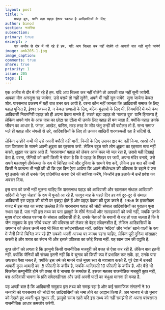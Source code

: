 ```yaml
---
layout: post
title: >
    मारांड़ बुरु, यानि बड़ा पहाड़ ईश्वर स्वरूप है आदिवासियों के लिए
author: binod
section: नजरिया
subsection:
primary: true
excerpt: >
    एक अजीब से दौर में जी रहे हैं हम. यदि आप चिल्ला कर नहीं बोलेंगे तो आपकी बात नहीं सुनी जायेगी. आपका मौन अनसुना रह जायेगा. उसे पराये तो नहीं सुनेंगे, अपने भी नहीं सुन पायेंगे. सुना जायेगा केवल शोर. पारसनाथ प्रकरण में यही बात उभर कर आयी है.
image: ank205-1.jpg
image_caption: 
comments: true
share: true
priority: 1
issue: 205
tags: []
---
```


एक अजीब से दौर में जी रहे हैं हम. यदि आप चिल्ला कर नहीं बोलेंगे तो आपकी बात नहीं सुनी जायेगी. आपका मौन अनसुना रह जायेगा. उसे पराये तो नहीं सुनेंगे, अपने भी नहीं सुन पायेंगे. सुना जायेगा केवल शोर. पारसनाथ प्रकरण में यही बात उभर कर आयी है. वरना कौन नहीं जानता कि आदिवासी समाज के लिए पहाड़ पूजित है, ईश्वर स्वरूप है. न केवल संथालों के लिए, बल्कि मुंडाओं के लिए भी. नियमगिरि में बसे कंध आदिवासी नियमगिरी पहाड़ को ही अपना देवता मानते हैं. सबसे बड़ा पहाड़ तो ‘राताड़ बुरु’ यानि हिमालय है, लेकिन अपने गांव के आस पास का छोटा सा टीला भी उनके लिए पहाड़ ही बन जाता है. क्योंकि पहाड़ उनके जीवन का आधार है. जंगल, आखेट, बारिश, तरह तरह के जीव जंतु उन्हीं की बदौलत तो हैं. सभ्य समाज भले ही पहाड़ और जंगलों से डरे, आदिवासियों के लिए तो उनका आखिरी शरणस्थली रहा है सदियों से.

लेकिन उन्होंने कभी भी उसे अपनी बपौती नहीं मानी. किसी के लिए उसका द्वार बंद नहीं किया. आओ और उस विराटता के सामने अपनी क्षुद्रता का एहसास करो. लेकिन बहुत सारे लोग क्षुद्रता का एहसास मात्र नहीं करते, क्षुद्रता पर उतर आते हैं. ‘पारसनाथ’ पहाड़ को लेकर आज कल जो चल रहा है, उससे यही दिखाई देता है. वरना, जैनियों को कभी किसी ने रोका है कि वे पहाड़ के शिखर पर जायें, अपना मंदिर बनाये, उसे अपने महत्वपूर्ण तीर्थस्थल के रूप में चिन्हित करें और दुनिया के सामने पेश करें, लेकिन इस बात की कभी किसी ने कल्पना भी नहीं की थी कि एक दिन ऐसा आयेगा कि अपने तीर्थस्थल की पवित्रता के बहाने वे उस पूरे इलाके को ही उनके लिए प्रतिबंधित करवा देने की साजिश करेंगे, जिन्होंने इस इलाके में उन्हें प्रवेश का अवसर दिया.

इस बात को कभी नहीं भूलना चाहिए कि पारसनाथ पहाड़ को आदिवासी और खासकर संथाल आदिवासी सदियों से ‘जुग जेहार’ के रूप में पूजते आ रहे हैं. फागुन माह के पहले दिन हर वर्ष दूर-दूर से संथाल आदिवासी इस पहाड़ की चोटी पर इकट्ठा होते हैं और पहाड़ देवता की पूजा करते हैं. 1956 के हजारीबाग गजट में इस बात का स्पष्ट उल्लेख है कि पारसनाथ पहाड़ की चोटी संथाल आदिवासियों का पुरातन पूजा स्थल रहा है. पता नहीं इस तथ्य का पता झामुमो के शीर्ष नेताओं और सलाहकारों को क्यों नहीं, जबकि उनके मुख्य वोटर संथाल परगना के संथाल आदिवासी ही है. उनके नेताओं के बयानों से यह तो पता चलता है कि वे जैन समुदाय के इस ‘तीर्थ स्थल’ की पवित्रता को लेकर तो बेहद संवेदनशील हैं, लेकिन आदिवासियों के अपमान को लेकर उनमें जरा भी चिंता या संवेदनशीलता नहीं. आखिर ‘मदिरा’ और ‘मांस’ खाने वालों के रूप में जैनी किसे चित्रित कर रहे हैं? सबको अपनी आस्था पर कायम रहना चाहिए, लेकिन पूरी दुनिया मांसाहार करती है और शराब का सेवन भी और इससे पवित्रता का कोई रिश्ता नहीं. यह खान पान की पद्धति है.

कुछ लोगों को लगता है कि झामुमो किसी राजनीतिक मजबूरी की वजह से ऐसा कर रही है. लेकिन बात इतनी नहीं. क्योंकि जैनियों की संख्या इतनी नहीं कि वे चुनाव को किसी रूप में प्रभावित कर सकें. हां, उनके पास अफरात पैसा जरूर है, क्योंकि इस धर्म को मानने वाले मुख्य रूप से व्यवसाय करते हैं. पूरे देश में उनकी आबादी कुल आबादी का .5 फीसदी के करीब है, जबकि आदिवासी 10 फीसदी के करीब हैं. और वैसे भी बिजनेस कम्युनीटि होने की वजह से वे भाजपा के समर्थक हैं. इसका मतलब राजनीतिक मजबूरी कुछ नहीं, बस आदिवासी भावना के प्रति संवेदनहीनता और उन्हें अपनी पार्टी का बंधुआ मानना ही वजह है.

यह अच्छी बात है कि आदिवासी समुदाय इस तथ्य को समझ रहा है और कई सामाजिक संगठनों ने 10 जनवरी को पारसनाथ की चोटी पर आदिवासियों को जमा होने का आह्वान किया है. अब भाजपा ने तो चुनाव को देखते हुए अपनी भूल सुधार ली, झामुमो समय रहते यदि इस तथ्य को नहीं समझेगी तो अपना परंपरागत राजनीतिक आधार कमजोर करेगी.